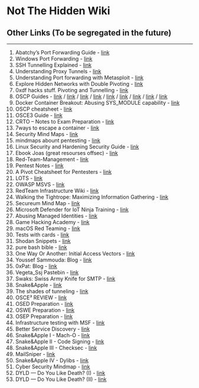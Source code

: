 # Not The Hidden Wiki

## Other Links (To be segregated in the future)
-----

1. Abatchy’s Port Forwarding Guide - [link](https://www.abatchy.com/2017/01/port-forwarding-practical-hands-on-guide)
2. Windows Port Forwarding - [link](http://woshub.com/port-forwarding-in-windows/)
3. SSH Tunnelling Explained - [link](https://chamibuddhika.wordpress.com/2012/03/21/ssh-tunnelling-explained/)
4. Understanding Proxy Tunnels - [link](https://www.offensive-security.com/metasploit-unleashed/proxytunnels/)
5. Understanding Port forwarding with Metasploit - [link](https://www.offensive-security.com/metasploit-unleashed/portfwd/)
6. Explore Hidden Networks with Double Pivoting - [link](https://pentest.blog/explore-hidden-networks-with-double-pivoting/)
7. 0xdf hacks stuff. Pivoting and Tunnelling - [link](https://0xdf.gitlab.io/2019/01/28/pwk-notes-tunneling-update1.html)
8. OSCP Guides - [link](https://scund00r.com/all/oscp/2018/02/25/passing-oscp.html) / [link](https://411hall.github.io/OSCP-Preparation) / [link](https://www.gitbook.com/book/sushant747/total-oscp-guide) / [link](http://0xc0ffee.io/blog/OSCP-Goldmine) / [link](https://h4ck.co/oscp-journey-exam-lab-prep-tips/) / [link](https://tulpa-security.com/2016/09/11/review-oscp-and-pwk/) / [link](http://niiconsulting.com/checkmate/2017/06/a-detail-guide-on-oscp-preparation-from-newbie-to-oscp/) / [link](https://ranakhalil101.medium.com/my-oscp-journey-a-review-fa779b4339d9) / [link](https://johnjhacking.com/blog/the-oscp-preperation-guide-2020/)
9. Docker Container Breakout: Abusing SYS_MODULE capability - [link](https://blog.pentesteracademy.com/abusing-sys-module-capability-to-perform-docker-container-breakout-cf5c29956edd)
10. OSCP cheatsheet - [link](https://hackersinterview.com/oscp/oscp-cheatsheet-powerview-commands/)
11. OSCE3 Guide - [link](https://github.com/CyberSecurityUP/OSCE3-Complete-Guide)
12. CRTO – Notes to Exam Preparation - [link](https://drive.google.com/file/d/1yr52-tXrApS4Ou5tWHkZxrBe0g3HOfxc/view)
13. 7ways to escape a container - [link](https://www.panoptica.app/research/7-ways-to-escape-a-container)
14. Security Mind Maps - [link](https://github.com/imran-parray/Mind-Maps)
15. mindmaps abount pentesting - [link](https://github.com/eMVee-NL/MindMap)
16. Linux Security and Hardening Security Guide - [link](https://github.com/In4n1s357/Linux-Security-and-Hardening-Security-Guide)
17. Ebook Joas (great resourses offsec) - [link](https://drive.google.com/drive/u/0/folders/12Mvq6kE2HJDwN2CZhEGWizyWt87YunkU)
18. Red-Team-Management - [link](https://github.com/CyberSecurityUP/Red-Team-Management)
19. Pentest Notes - [link](https://github.com/SofianeHamlaoui/Pentest-Notes/tree/master)
20. A Pivot Cheatsheet for Pentesters - [link](https://nullsweep.com/pivot-cheatsheet-for-pentesters/)
21. LOTS - [link](https://lots-project.com/)
22. OWASP MSVS - [link](https://github.com/OWASP/owasp-masvs)
23. RedTeam Infrastructure Wiki - [link](https://github.com/bluscreenofjeff/Red-Team-Infrastructure-Wiki)
24. Walking the Tightrope: Maximizing Information Gathering - [link](https://www.trustedsec.com/blog/walking-the-tightrope-maximizing-information-gathering-while-avoiding-detection-for-red-teams/)
25. Secureum Mind Map - [link](https://github.com/x676f64/secureum-mind_map)
26. Microsoft Defender for IoT Ninja Training - [link](https://techcommunity.microsoft.com/t5/microsoft-defender-for-iot-blog/microsoft-defender-for-iot-ninja-training/ba-p/2428899)
27. Abusing Managed Identities - [link](https://hackingthe.cloud/azure/abusing-managed-identities/)
28. Game Hacking Academy - [link](https://gamehacking.academy)
29. macOS Red Teaming - [link](https://wojciechregula.blog/tags/macos-red-teaming/)
30. Tests with cards - [link](https://docs.adyen.com/development-resources/testing/test-card-numbers/)
31. Shodan Snippets - [link](https://snippets.shodan.io/tag/shodan)
32. pure bash bible - [link](https://github.com/dylanaraps/pure-bash-bible)
33. One Way Or Another: Initial Access Vectors - [link](https://blog.bushidotoken.net/2022/03/one-way-or-another-initial-access.html?m=1)
34. Youssef Sammouda: Blog - [link](https://ysamm.com/)
35. 0xPat: Blog - [link](https://0xpat.github.io/)
36. Vegeta_Ssj Pastebin - [link](https://pastebin.com/u/Vegeta_Ssj)
37. Swaks: Swiss Army Knife for SMTP - [link](https://www.jetmore.org/john/code/swaks/)
38. Snake&Apple - [link](https://karol-mazurek95.medium.com/snake-apple-ff87a399ecc4)
39. The shades of tunneling - [link](https://karol-mazurek95.medium.com/the-shades-of-tunneling-a8b6ce1d7fed?sk=v2%2F61801db5-1d48-4d31-8846-71c52b579f35)
40. OSCE³ REVIEW - [link](https://karol-mazurek95.medium.com/osce%C2%B3-review-15a2463669cc)
41. OSED Preparation - [link](https://karol-mazurek95.medium.com/osed-preparation-f6196ab8fc2b?sk=v2%2F6848bdf3-4e4a-4813-b9bb-2836e94aff41)
42. OSWE Preparation - [link](https://karol-mazurek95.medium.com/oswe-preparation-5d2d5f0e2cba?sk=v2%2F4facf7ad-ca29-4a1f-9079-e35c647f7d01)
43. OSEP Preparation - [link](https://karol-mazurek95.medium.com/osep-preparation-e4cad53b65f3?sk=v2%2F6852db53-15e7-4845-b30e-b6f1b4cfbcb8)
44. Infrastructure testing with MSF - [link](https://karol-mazurek95.medium.com/solid-metasploit-b1e043470b8c?sk=v2%2Ff27cfd38-5735-4371-a12b-7cd1d6d16a3d)
45. Better Service Discovery - [link](https://karol-mazurek95.medium.com/better-service-discovery-de48dcbf2c9c?sk=v2%2F98472fae-4597-4851-afab-be415b9ceb8a)
46. Snake&Apple I - Mach-O - [link](https://karol-mazurek95.medium.com/snake-apple-i-mach-o-a8eda4b87263?sk=v2%2Ffc1cbfa4-e2d4-4387-9a82-b27191978b5b)
47. Snake&Apple II - Code Signing - [link](https://karol-mazurek95.medium.com/snake-apple-ii-code-signing-f0a9967b7f02?sk=v2%2Fbbc87007-89ca-4135-91d6-668b5d2fe9ae)
48. Snake&Apple III - Checksec - [link](https://karol-mazurek95.medium.com/snake-apple-iii-checksec-ed64a4b766c1?sk=v2%2Fb4b8d637-e906-4b6b-8088-ca1f893cd787)
49. MailSniper - [link](https://github.com/dafthack/MailSniper/tree/master)
50. Snake&Apple IV - Dylibs - [link](https://karol-mazurek.medium.com/snake-apple-iv-dylibs-2c955439b94e?sk=v2%2Fdef72b7a-121a-47a1-af89-7bf53aed1ea2)
51. Cyber Security Mindmap - [link](https://github.com/Ignitetechnologies/Mindmap/tree/main)
52. DYLD — Do You Like Death? (I) - [link](https://karol-mazurek.medium.com/dyld-do-you-like-death-i-8199faad040e?sk=v2%2F359b081f-d944-409b-9e7c-95f7c171b969)
53. DYLD — Do You Like Death? (II) - [link](https://karol-mazurek.medium.com/dyld-do-you-like-death-ii-b74360b8af47?sk=v2%2Ff0cff71c-5345-4228-a639-653325fc979d)